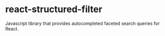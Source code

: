 # react-structured-filter
Javascript library that provides autocompleted faceted search queries for React.
